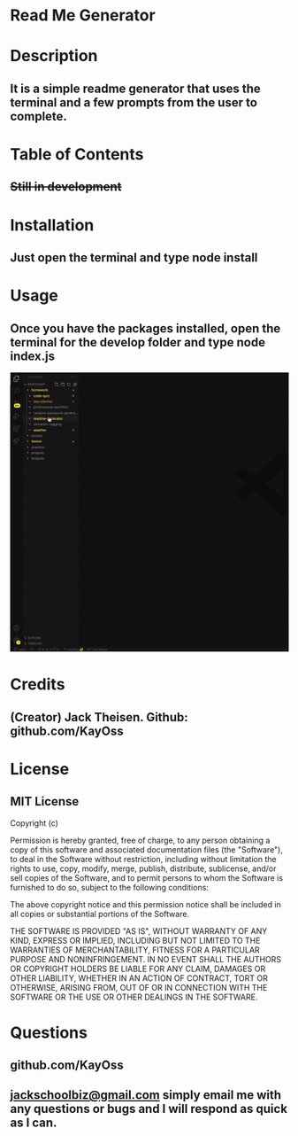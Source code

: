 # Read Me Generator

# Description
## It is a simple readme generator that uses the terminal and a few prompts from the user to complete.

# Table of Contents
## ~~Still in development~~


# Installation
## Just open the terminal and type node install


# Usage
## Once you have the packages installed, open the terminal for the develop folder and type node index.js
![](Develop/assets/img/guide.gif)


# Credits
## (Creator) Jack Theisen. Github: github.com/KayOss


# License
## MIT License

Copyright (c)

Permission is hereby granted, free of charge, to any person obtaining a copy
of this software and associated documentation files (the "Software"), to deal
in the Software without restriction, including without limitation the rights
to use, copy, modify, merge, publish, distribute, sublicense, and/or sell
copies of the Software, and to permit persons to whom the Software is
furnished to do so, subject to the following conditions:

The above copyright notice and this permission notice shall be included in all
copies or substantial portions of the Software.

THE SOFTWARE IS PROVIDED "AS IS", WITHOUT WARRANTY OF ANY KIND, EXPRESS OR
IMPLIED, INCLUDING BUT NOT LIMITED TO THE WARRANTIES OF MERCHANTABILITY,
FITNESS FOR A PARTICULAR PURPOSE AND NONINFRINGEMENT. IN NO EVENT SHALL THE
AUTHORS OR COPYRIGHT HOLDERS BE LIABLE FOR ANY CLAIM, DAMAGES OR OTHER
LIABILITY, WHETHER IN AN ACTION OF CONTRACT, TORT OR OTHERWISE, ARISING FROM,
OUT OF OR IN CONNECTION WITH THE SOFTWARE OR THE USE OR OTHER DEALINGS IN THE
SOFTWARE.


# Questions
## github.com/KayOss
## jackschoolbiz@gmail.com simply email me with any questions or bugs and I will respond as quick as I can.


    
    